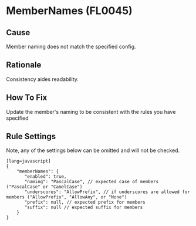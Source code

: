 # MemberNames (FL0045)

## Cause

Member naming does not match the specified config.

## Rationale

Consistency aides readability.

## How To Fix

Update the member's naming to be consistent with the rules you have specified

## Rule Settings

Note, any of the settings below can be omitted and will not be checked.

	[lang=javascript]
    {
        "memberNames": { 
           "enabled": true,
           "naming": "PascalCase", // expected case of members ("PascalCase" or "CamelCase")
           "underscores": "AllowPrefix", // if underscores are allowed for members ("AllowPrefix", "AllowAny", or "None")
           "prefix": null, // expected prefix for members
           "suffix": null // expected suffix for members
        }
    }